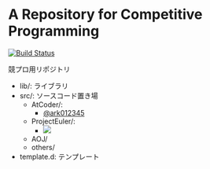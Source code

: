 
# A Repository for Competitive Programming

[![Build Status](https://travis-ci.com/ArkArk/competitive-programming.svg?branch=master)](https://travis-ci.com/ArkArk/competitive-programming)

競プロ用リポジトリ

- lib/: ライブラリ
- src/: ソースコード置き場
  - AtCoder/:
    - [@ark012345](https://atcoder.jp/user/ark012345)
  - ProjectEuler/:
    - ![](https://projecteuler.net/profile/Ark__.png)
  - AOJ/
  - others/
- template.d: テンプレート
